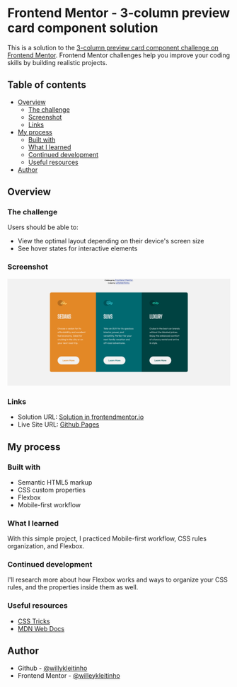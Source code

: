 # Frontend Mentor - 3-column preview card component solution

This is a solution to the [3-column preview card component challenge on Frontend Mentor](https://www.frontendmentor.io/challenges/3column-preview-card-component-pH92eAR2-). Frontend Mentor challenges help you improve your coding skills by building realistic projects. 

## Table of contents

- [Overview](#overview)
  - [The challenge](#the-challenge)
  - [Screenshot](#screenshot)
  - [Links](#links)
- [My process](#my-process)
  - [Built with](#built-with)
  - [What I learned](#what-i-learned)
  - [Continued development](#continued-development)
  - [Useful resources](#useful-resources)
- [Author](#author)

## Overview

### The challenge

Users should be able to:

- View the optimal layout depending on their device's screen size
- See hover states for interactive elements

### Screenshot

![](./screenshot.png)

### Links

- Solution URL: [Solution in frontendmentor.io](https://www.frontendmentor.io/solutions/responsive-card-component-using-flexbox-j9Ds-s_7U)
- Live Site URL: [Github Pages](https://willykleitinho.github.io/three-column-card-component/)

## My process

### Built with

- Semantic HTML5 markup
- CSS custom properties
- Flexbox
- Mobile-first workflow

### What I learned

With this simple project, I practiced Mobile-first workflow, CSS rules organization, and Flexbox.

### Continued development

I'll research more about how Flexbox works and ways to organize your CSS rules, and the properties inside them as well. 

### Useful resources

- [CSS Tricks](https://css-tricks.com/)
- [MDN Web Docs](https://developer.mozilla.org)

## Author

- Github - [@willykleitinho](https://github.com/willykleitinho)
- Frontend Mentor - [@willeykleitinho](https://www.frontendmentor.io/profile/willeykleitinho)
